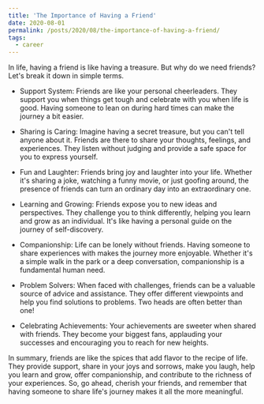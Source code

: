```yaml
---
title: 'The Importance of Having a Friend'
date: 2020-08-01
permalink: /posts/2020/08/the-importance-of-having-a-friend/
tags:
  - career
---
```


In life, having a friend is like having a treasure. But why do we need friends? Let's break it down in simple terms.

* Support System:
Friends are like your personal cheerleaders. They support you when things get tough and celebrate with you when life is good. Having someone to lean on during hard times can make the journey a bit easier.

* Sharing is Caring:
Imagine having a secret treasure, but you can't tell anyone about it. Friends are there to share your thoughts, feelings, and experiences. They listen without judging and provide a safe space for you to express yourself.

* Fun and Laughter:
Friends bring joy and laughter into your life. Whether it's sharing a joke, watching a funny movie, or just goofing around, the presence of friends can turn an ordinary day into an extraordinary one.

* Learning and Growing:
Friends expose you to new ideas and perspectives. They challenge you to think differently, helping you learn and grow as an individual. It's like having a personal guide on the journey of self-discovery.

* Companionship:
Life can be lonely without friends. Having someone to share experiences with makes the journey more enjoyable. Whether it's a simple walk in the park or a deep conversation, companionship is a fundamental human need.

* Problem Solvers:
When faced with challenges, friends can be a valuable source of advice and assistance. They offer different viewpoints and help you find solutions to problems. Two heads are often better than one!

* Celebrating Achievements:
Your achievements are sweeter when shared with friends. They become your biggest fans, applauding your successes and encouraging you to reach for new heights.

In summary, friends are like the spices that add flavor to the recipe of life. They provide support, share in your joys and sorrows, make you laugh, help you learn and grow, offer companionship, and contribute to the richness of your experiences. So, go ahead, cherish your friends, and remember that having someone to share life's journey makes it all the more meaningful.
